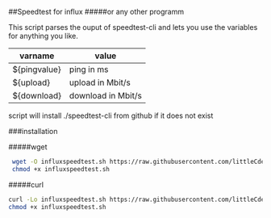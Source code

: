 ##Speedtest for influx
#####or any other programm 

This script parses the ouput of speedtest-cli and lets you use the variables for anything you like.

|varname|value|
|-------|-----|
|${pingvalue}|ping in ms|
|${upload} | upload in Mbit/s|
|${download} | download in Mbit/s|
 
 
 script will install ./speedtest-cli from github if it does not exist
 
 ###installation 
  
 #####wget
````bash
 wget -O influxspeedtest.sh https://raw.githubusercontent.com/littleCdev/influxspeedtest/master/influxspeedtest.sh
 chmod +x influxspeedtest.sh
````
 
#####curl
````bash
curl -Lo influxspeedtest.sh https://raw.githubusercontent.com/littleCdev/influxspeedtest/master/influxspeedtest.sh
chmod +x influxspeedtest.sh
````